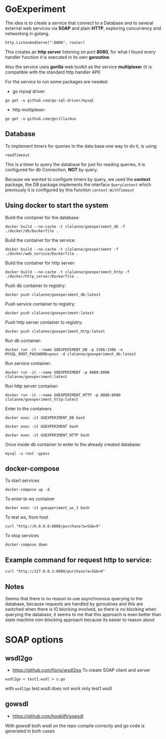 # GoExperiment

The idea is to create a service that connect to a Database and to several external 
web services via **SOAP** and plain **HTTP**, exploring concurrency and networking
in golang.
```
http.ListenAndServe(":8000", router)
``` 
This creates an **http server** listening on port **8080**, for what I found every 
handler function it is executed in its own **goroutine**.

Also the service uses **gorilla** web toolkit as the service **multiplexer**
(it is compatible with the standard http handler API)

For the service to run some packages are needed:
 * go mysql driver:
```
go get -u github.com/go-sql-driver/mysql
```
 * http multiplexer:
```
go get -u github.com/gorilla/mux
```
## Database
To implement timers for queries to the data base one way to do it, is using
```
readTimeout
```
This is a timer to query the database for just for reading queries, it is configured 
for db Connection, **NOT** by query.

Because we wanted to configure timers by query, we used the **context** package, the
DB package implements the interface ```QueryContext``` which previously it is
configured by this function ```context.WithTimeout```

## Using docker to start the system

Build the container for the database:
```
docker build --no-cache -t clalanne/goexperiment_db -f ./docker/db/Dockerfile .
```
Build the container for the service:
```
docker build --no-cache -t clalanne/goexperiment -f ./docker/web_service/Dockerfile .
```
Build the container for http server:
```
docker build --no-cache -t clalanne/goexperiment_http -f ./docker/http_server/Dockerfile .
```
Push db container to registry:
```
docker push clalanne/goexperiment_db:latest
```
Push service container to registry:
```
docker push clalanne/goexperiment:latest
```
Push http server container to registry:
```
docker push clalanne/goexperiment_http:latest
```
Run db container:
```
docker run -it --name GOEXPERIMENT_DB -p 3306:3306 -e MYSQL_ROOT_PASSWORD=pass -d clalanne/goexperiment_db:latest
```
Run service container:
```
docker run -it --name GOEXPERIMENT -p 8000:8000 clalanne/goexperiment:latest
```
Run http server container:
```
docker run -it --name GOEXPERIMENT_HTTP -p 8080:8080 clalanne/goexperiment_http:latest
```
Enter to the containers
```
docker exec -it GOEXPERIMENT_DB bash
```
```
docker exec -it GOEXPERIMENT bash
```
```
docker exec -it GOEXPERIMENT_HTTP bash
```
Once inside db container to enter to the already created database:
```
mysql -u root -ppass
```

## docker-compose
To start services
```
docker-compose up -d
```
To enter to ws container
```
docker exec -it goexperiment_ws_1 bash
```
To test ws, from host
```
curl "http://0.0.0.0:8000/purchase?a=5&b=9"
```
To stop services
```
docker-compose down
```
## Example command for request http to service:
```
curl "http://127.0.0.1:8000/purchase?a=5&b=9"
```

## Notes
Seems that there is no reason to use asynchronous querying to the database, because
requests are handled by goroutines and this are switched when there is IO blocking 
involved, so there is no blocking when querying the database, it seems to me that this
approach is even better than state machine non-blocking approach because its easier
to reason about

# SOAP options
## wsdl2go
  * https://github.com/fiorix/wsdl2go 
To create SOAP client and server
```
wsdl2go < test1.wsdl > s.go
```
with ```wsdl2go``` test.wsdl does not work only test1.wsdl

## gowsdl
 * https://github.com/hooklift/gowsdl

With gowsdl both wsdl on the repo compile correctly and go code is generated in 
both cases

